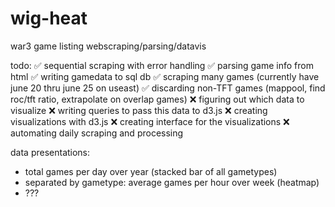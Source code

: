 # wig-heat
war3 game listing webscraping/parsing/datavis

todo:
✅ sequential scraping with error handling
✅ parsing game info from html
✅ writing gamedata to sql db
✅ scraping many games (currently have june 20 thru june 25 on useast)
✅ discarding non-TFT games (mappool, find roc/tft ratio, extrapolate on overlap games)
❌ figuring out which data to visualize
❌ writing queries to pass this data to d3.js
❌ creating visualizations with d3.js
❌ creating interface for the visualizations
❌ automating daily scraping and processing

data presentations:
* total games per day over year (stacked bar of all gametypes)
* separated by gametype: average games per hour over week (heatmap)
* ???
